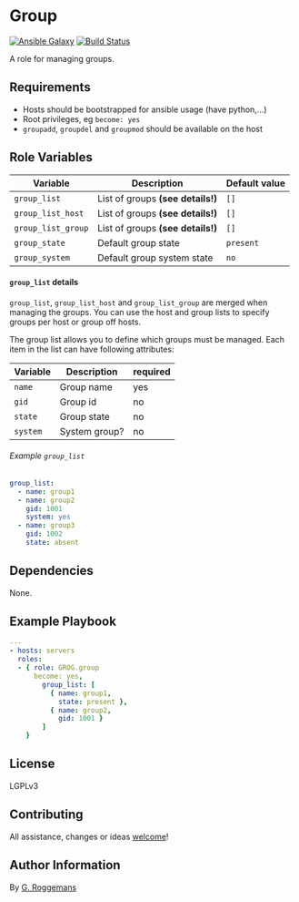 # Group

[![Ansible Galaxy](http://img.shields.io/badge/galaxy-GROG.group-660198.svg?style=flat)](https://galaxy.ansible.com/list#/roles/)
[![Build Status](https://travis-ci.org/GROG/ansible-role-group.svg?branch=master)](https://travis-ci.org/GROG/ansible-role-group)

A role for managing groups.

## Requirements

- Hosts should be bootstrapped for ansible usage (have python,...)
- Root privileges, eg `become: yes`
- `groupadd`, `groupdel` and `groupmod` should be available on the host

## Role Variables

| Variable | Description | Default value |
|----------|-------------|---------------|
| `group_list` | List of groups **(see details!)** | `[]` |
| `group_list_host`| List of groups **(see details!)**  | `[]` |
| `group_list_group` | List of groups **(see details!)** | `[]` |
| `group_state` | Default group state | `present` |
| `group_system` | Default group system state | `no` |

#### `group_list` details

`group_list`, `group_list_host` and `group_list_group` are merged when
managing the groups. You can use the host and group lists to specify
groups per host or group off hosts.

The group list allows you to define which groups must be managed. Each item in
the list can have following attributes:

| Variable | Description | required |
|----------|-------------|----------|
| `name` | Group name | yes |
| `gid` | Group id | no |
| `state` | Group state | no |
| `system` | System group? | no |

###### Example `group_list`

```yaml
group_list:
  - name: group1
  - name: group2
    gid: 1001
    system: yes
  - name: group3
    gid: 1002
    state: absent
```

## Dependencies

None.

## Example Playbook

```yaml
---
- hosts: servers
  roles:
  - { role: GROG.group
      become: yes,
        group_list: [
          { name: group1,
            state: present },
          { name: group2,
            gid: 1001 }
        ]
    }
```

## License

LGPLv3

## Contributing

All assistance, changes or ideas [welcome](https://github.com/GROG/ansible-role-group/issues)!

## Author Information

By [G. Roggemans](https://github.com/groggemans)
